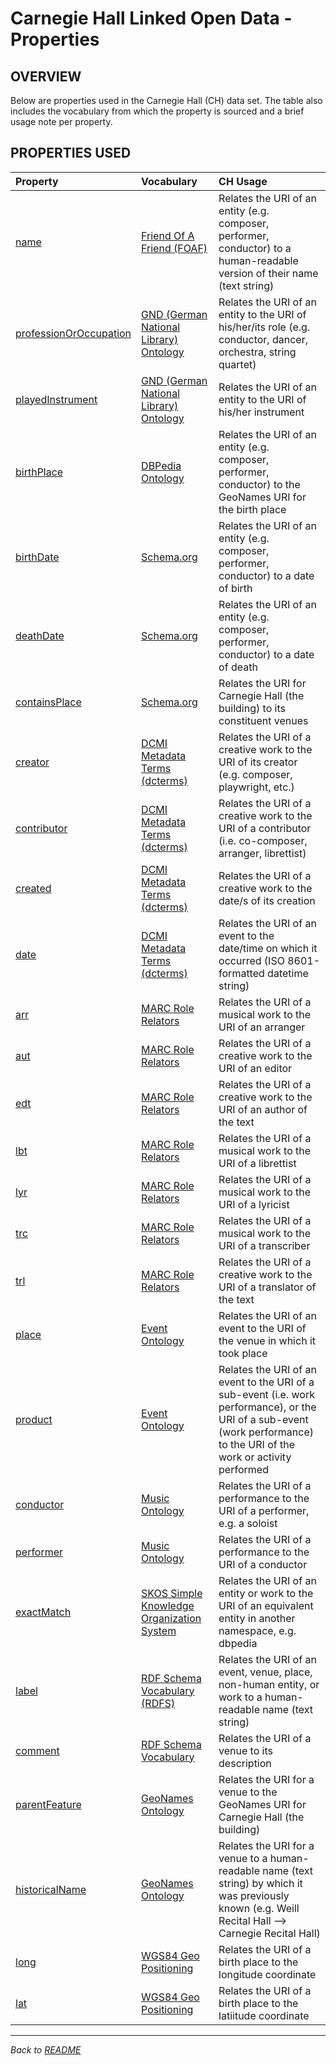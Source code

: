 # Carnegie Hall Linked Open Data - Properties

## OVERVIEW

Below are properties used in the Carnegie Hall (CH) data set. The table also includes the vocabulary from which the property is sourced and a brief usage note per property.

## PROPERTIES USED
|Property|Vocabulary|CH Usage|
|:----|:---|:---|
|[name](http://xmlns.com/foaf/0.1/name)|[Friend Of A Friend (FOAF)](http://xmlns.com/foaf/0.1/)|Relates the URI of an entity (e.g. composer, performer, conductor) to a human-readable version of their name (text string)|
|[professionOrOccupation](http://d-nb.info/standards/elementset/gnd#professionOrOccupation)|[GND (German National Library) Ontology](http://d-nb.info/standards/elementset/gnd)|Relates the URI of an entity to the URI of his/her/its role (e.g. conductor, dancer, orchestra, string quartet)|
|[playedInstrument](http://d-nb.info/standards/elementset/gnd#playedInstrument)|[GND (German National Library) Ontology](http://d-nb.info/standards/elementset/gnd)|Relates the URI of an entity to the URI of his/her instrument|
|[birthPlace](http://dbpedia.org/ontology/birthPlace)|[DBPedia Ontology](http://dbpedia.org/ontology/)|Relates the URI of an entity (e.g. composer, performer, conductor) to the GeoNames URI for the birth place|
|[birthDate](http://schema.org/birthDate)|[Schema.org](http://schema.org/)|Relates the URI of an entity (e.g. composer, performer, conductor) to a date of birth|
|[deathDate](http://schema.org/deathDate)|[Schema.org](http://schema.org/)|Relates the URI of an entity (e.g. composer, performer, conductor) to a date of death|
|[containsPlace](http://schema.org/containsPlace)|[Schema.org](http://schema.org/)|Relates the URI for Carnegie Hall (the building) to its constituent venues|
|[creator](http://purl.org/dc/terms/creator)|[DCMI Metadata Terms (dcterms)]()|Relates the URI of a creative work to the URI of its creator (e.g. composer, playwright, etc.)|
|[contributor](http://purl.org/dc/terms/contributor)|[DCMI Metadata Terms (dcterms)]()|Relates the URI of a creative work to the URI of a contributor (i.e. co-composer, arranger, librettist)|
|[created](http://purl.org/dc/terms/created)|[DCMI Metadata Terms (dcterms)](http://purl.org/dc/terms/)|Relates the URI of a creative work to the date/s of its creation|
|[date](http://purl.org/dc/terms/date)|[DCMI Metadata Terms (dcterms)](http://purl.org/dc/terms/)|Relates the URI of an event to the date/time on which it occurred (ISO 8601-formatted datetime string)|
|[arr](http://id.loc.gov/vocabulary/relators/arr)|[MARC Role Relators](http://id.loc.gov/vocabulary/relators/)|Relates the URI of a musical work to the URI of an arranger|
|[aut](http://id.loc.gov/vocabulary/relators/aut)|[MARC Role Relators](http://id.loc.gov/vocabulary/relators/)|Relates the URI of a creative work to the URI of an editor|
|[edt](http://id.loc.gov/vocabulary/relators/edt)|[MARC Role Relators](http://id.loc.gov/vocabulary/relators/)|Relates the URI of a creative work to the URI of an author of the text|
|[lbt](http://id.loc.gov/vocabulary/relators/lbt)|[MARC Role Relators](http://id.loc.gov/vocabulary/relators/)|Relates the URI of a musical work to the URI of a librettist|
|[lyr](http://id.loc.gov/vocabulary/relators/lyr)|[MARC Role Relators](http://id.loc.gov/vocabulary/relators/)|Relates the URI of a musical work to the URI of a lyricist|
|[trc](http://id.loc.gov/vocabulary/relators/trc)|[MARC Role Relators](http://id.loc.gov/vocabulary/relators/)|Relates the URI of a musical work to the URI of a transcriber|
|[trl](http://id.loc.gov/vocabulary/relators/trl)|[MARC Role Relators](http://id.loc.gov/vocabulary/relators/)|Relates the URI of a creative work to the URI of a translator of the text|
|[place](http://purl.org/NET/c4dm/event.owl#place)|[Event Ontology](http://purl.org/NET/c4dm/event.owl)|Relates the URI of an event to the URI of the venue in which it took place|
|[product](http://purl.org/NET/c4dm/event.owl#product)|[Event Ontology](http://purl.org/NET/c4dm/event.owl)|Relates the URI of an event to the URI of a sub-event (i.e. work performance), or the URI of a sub-event (work performance) to the URI of the work or activity performed|
|[conductor](http://purl.org/ontology/mo/conductor)|[Music Ontology](http://purl.org/ontology/mo/)|Relates the URI of a performance to the URI of a performer, e.g. a soloist|
|[performer](http://purl.org/ontology/mo/performer)|[Music Ontology](http://purl.org/ontology/mo/)|Relates the URI of a performance to the URI of a conductor|
|[exactMatch](https://www.w3.org/2009/08/skos-reference/skos.html#exactMatch)|[SKOS Simple Knowledge Organization System](https://www.w3.org/2009/08/skos-reference/skos.html)|Relates the URI of an entity or work to the URI of an equivalent entity in another namespace, e.g. dbpedia|
|[label](http://www.w3.org/2000/01/rdf-schema)|[RDF Schema Vocabulary (RDFS)](http://www.w3.org/2000/01/rdf-schema)|Relates the URI of an event, venue, place, non-human entity, or work to a human-readable name (text string)|
|[comment](http://www.w3.org/2000/01/rdf-schema#comment)|[RDF Schema Vocabulary](http://www.w3.org/2000/01/rdf-schema)|Relates the URI of a venue to its description|
|[parentFeature](http://www.geonames.org/ontology#parentFeature)|[GeoNames Ontology](http://www.geonames.org/ontology)|Relates the URI for a venue to the GeoNames URI for Carnegie Hall (the building)|
|[historicalName](http://www.geonames.org/ontology#historicalName)|[GeoNames Ontology](http://www.geonames.org/ontology)|Relates the URI for a venue to a human-readable name (text string) by which it was previously known (e.g. Weill Recital Hall --> Carnegie Recital Hall)|
|[long](http://www.w3.org/2003/01/geo/wgs84_pos#long)|[WGS84 Geo Positioning](http://www.w3.org/2003/01/geo/wgs84_pos)|Relates the URI of a birth place to the longitude coordinate|
|[lat](http://www.w3.org/2003/01/geo/wgs84_pos#lat)|[WGS84 Geo Positioning](http://www.w3.org/2003/01/geo/wgs84_pos)|Relates the URI of a birth place to the latiitude coordinate|

----------------------------
*Back to [README](/README.md)*
